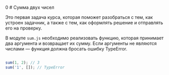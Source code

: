 0 # Сумма двух чисел

Это первая задача курса, которая поможет разобраться с тем, как устроен задачник, а также с тем, как
оформлять решение и отправлять его на проверку.

В модуле `sum.js` необходимо реализовать функцию, которая принимает два аргумента и возвращает их 
сумму. Если аргументы не являются числами — функция должна бросать ошибку TypeError. 

```js

sum(1, 2); // 3
sum('1', []); // TypeError

```
